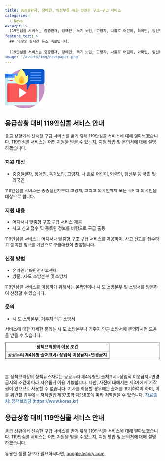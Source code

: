 ```yaml
---
title: 중증질환자, 장애인, 임산부를 위한 안전한 구조·구급 서비스
categories:
  - News
excerpt: >
  119안심콜 서비스는 중증환자, 장애인, 독거 노인, 고령자, 나홀로 어린이, 외국인, 임신부 등을 대상으로 언제 어디서나 맞춤형 구조·구급 서비스를 제공합니다. 온라인이나 소방본부를 방문하여 신청할 수 있으며, 사고 신고 시 등록된 정보를 기반으로 구급대가 출동하여 응급 처치 후 병원으로 이송합니다. (출처: 정책브리핑, www.korea.kr)
feature_text: >
  ## rentn 실시간 뉴스 속보입니다.

  119안심콜 서비스는 중증환자, 장애인, 독거 노인, 고령자, 나홀로 어린이, 외국인, 임신부 등을 대상으로 언제 어디서나 맞춤형 구조·구급 서비스를 제공합니다. 온라인이나 소방본부를 방문하여 신청할 수 있으며, 사고 신고 시 등록된 정보를 기반으로 구급대가 출동하여 응급 처치 후 병원으로 이송합니다. (출처: 정책브리핑, www.korea.kr)
image: '/assets/img/newspaper.png'
---
```


<p><img src="/assets/img/news.png" alt="rentncar 속보" /></p>

<h2 data-ke-size="size26">응급상황 대비 119안심콜 서비스 안내</h2>

<p data-ke-size="size16">응급 상황에서 신속한 구급 서비스를 받기 위해 119안심콜 서비스에 대해 알아보겠습니다. 119안심콜 서비스는 어떤 지원을 받을 수 있는지, 지원 방법 및 문의처에 대해 설명하겠습니다.</p>

<h3>지원 대상</h3>

<ul>
    <li>중증질환자, 장애인, 독거노인, 고령자, 나 홀로 어린이, 외국인, 임신부 등 국민 및 외국인</li>
</ul>

<p data-ke-size="size16">119안심콜 서비스는 중증질환자부터 고령자, 그리고 외국인까지 모든 국민과 외국인을 대상으로 합니다.</p>

<h3>지원 내용</h3>

<ul>
    <li>어디서나 맞춤형 구조·구급 서비스 제공</li>
    <li>사고 신고 접수 및 등록된 정보를 바탕으로 구급 출동</li>
</ul>

<p data-ke-size="size16">119안심콜 서비스는 어디서나 맞춤형 구조·구급 서비스를 제공하며, 사고 신고를 접수하고 등록된 정보를 기반으로 구급대원이 출동합니다.</p>

<h3>신청 방법</h3>

<ul>
    <li>온라인: 119안전신고센터</li>
    <li>방문: 시·도 소방본부 및 소방서</li>
</ul>

<p data-ke-size="size16">119안심콜 서비스를 이용하기 위해서는 온라인이나 시·도 소방본부 및 소방서를 방문하여 신청할 수 있습니다.</p>

<h3>문의</h3>

<ul>
    <li>시·도 소방본부, 거주지 인근 소방서</li>
</ul>

<p data-ke-size="size16">서비스에 대한 자세한 문의는 시·도 소방본부나 거주지 인근 소방서에 문의하시면 도움을 받을 수 있습니다.</p>

<table style="width: 100%;" border="1">
<tbody>
<tr>
<td style="text-align: center; height: 17px;"><b>정책브리핑의 이용 조건</b></td>
</tr>
<tr>
<td style="text-align: center; height: 17px;"><b>공공누리 제4유형:출처표시+상업적 이용금지+변경금지</b></td>
</tr>
</tbody>
</table>

<p data-ke-size="size16">&nbsp;</p>

<p data-ke-size="size16">본 정책브리핑의 정책뉴스자료는 공공누리 제4유형인 출처표시+상업적 이용금지+변경금지의 조건에 따라 자유롭게 이용 가능합니다. 다만, 사진에 대해서는 제3자에게 저작권이 있으므로 사용할 수 없습니다. 기사를 이용할 경우에는 출처를 표기하여야 하며, 이를 위반할 경우에는 저작권법 제37조와 제138조에 따라 처벌받을 수 있습니다. <span style="color: #1a5490;">자료출처: 정책브리핑 (https://www.korea.kr)</span></p>

<h2 data-ke-size="size26">응급상황 대비 119안심콜 서비스 안내</h2>

<p data-ke-size="size16">응급 상황에서 신속한 구급 서비스를 받기 위해 119안심콜 서비스에 대해 알아보겠습니다. 119안심콜 서비스는 어떤 지원을 받을 수 있는지, 지원 방법 및 문의처에 대해 설명하겠습니다.</p>
유용한 생활 정보가 필요하시다면, <a href="https://qoogle.tistory.com" rel="dofollow">qoogle.tistory.com</a>



